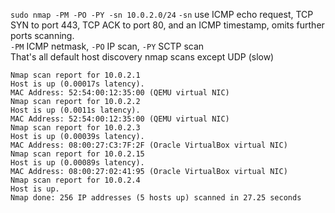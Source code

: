 `sudo nmap -PM -PO -PY -sn 10.0.2.0/24` 
`-sn` use ICMP echo request, TCP SYN to port 443, TCP ACK to port 80, and an ICMP timestamp, omits further ports scanning.  
`-PM` ICMP netmask, `-PO` IP scan, `-PY` SCTP scan  
That's all default host discovery nmap scans except UDP (slow)

```
Nmap scan report for 10.0.2.1
Host is up (0.00017s latency).
MAC Address: 52:54:00:12:35:00 (QEMU virtual NIC)
Nmap scan report for 10.0.2.2
Host is up (0.0011s latency).
MAC Address: 52:54:00:12:35:00 (QEMU virtual NIC)
Nmap scan report for 10.0.2.3
Host is up (0.00039s latency).
MAC Address: 08:00:27:C3:7F:2F (Oracle VirtualBox virtual NIC)
Nmap scan report for 10.0.2.15
Host is up (0.00089s latency).
MAC Address: 08:00:27:02:41:95 (Oracle VirtualBox virtual NIC)
Nmap scan report for 10.0.2.4
Host is up.
Nmap done: 256 IP addresses (5 hosts up) scanned in 27.25 seconds
```
